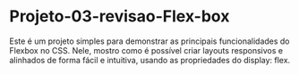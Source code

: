 # Projeto-03-revisao-Flex-box
Este é um projeto simples para demonstrar as principais funcionalidades do Flexbox no CSS. Nele, mostro como é possível criar layouts responsivos e alinhados de forma fácil e intuitiva, usando as propriedades do display: flex.

